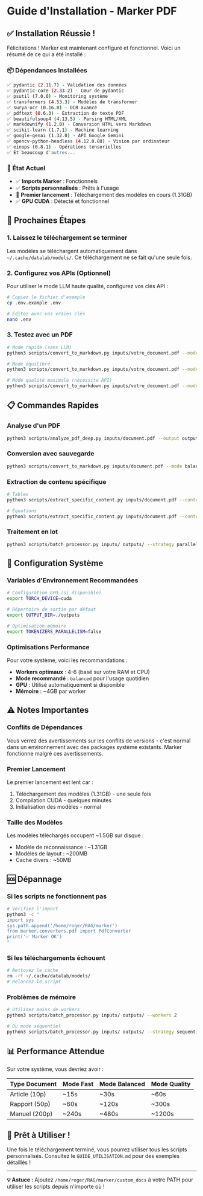 # Guide d'Installation - Marker PDF

## ✅ Installation Réussie !

Félicitations ! Marker est maintenant configuré et fonctionnel. Voici un résumé de ce qui a été installé :

### 📦 Dépendances Installées

```bash
✅ pydantic (2.11.7) - Validation des données
✅ pydantic-core (2.33.2) - Cœur de pydantic
✅ psutil (7.0.0) - Monitoring système
✅ transformers (4.53.3) - Modèles de transformer
✅ surya-ocr (0.16.0) - OCR avancé
✅ pdftext (0.6.3) - Extraction de texte PDF
✅ beautifulsoup4 (4.13.5) - Parsing HTML/XML
✅ markdownify (1.2.0) - Conversion HTML vers Markdown
✅ scikit-learn (1.7.1) - Machine learning
✅ google-genai (1.32.0) - API Google Gemini
✅ opencv-python-headless (4.12.0.88) - Vision par ordinateur
✅ einops (0.8.1) - Opérations tensorielles
✅ Et beaucoup d'autres...
```

### 🎯 État Actuel

- ✅ **Imports Marker** : Fonctionnels
- ✅ **Scripts personnalisés** : Prêts à l'usage
- 🔄 **Premier lancement** : Téléchargement des modèles en cours (1.31GB)
- ✅ **GPU CUDA** : Détecté et fonctionnel

## 🚀 Prochaines Étapes

### 1. Laissez le téléchargement se terminer

Les modèles se téléchargent automatiquement dans `~/.cache/datalab/models/`. Ce téléchargement ne se fait qu'une seule fois.

### 2. Configurez vos APIs (Optionnel)

Pour utiliser le mode LLM haute qualité, configurez vos clés API :

```bash
# Copiez le fichier d'exemple
cp .env.example .env

# Éditez avec vos vraies clés
nano .env
```

### 3. Testez avec un PDF

```bash
# Mode rapide (sans LLM)
python3 scripts/convert_to_markdown.py inputs/votre_document.pdf --mode fast

# Mode équilibré  
python3 scripts/convert_to_markdown.py inputs/votre_document.pdf --mode balanced

# Mode qualité maximale (nécessite API)
python3 scripts/convert_to_markdown.py inputs/votre_document.pdf --mode quality
```

## 📋 Commandes Rapides

### Analyse d'un PDF
```bash
python3 scripts/analyze_pdf_deep.py inputs/document.pdf --output outputs/
```

### Conversion avec sauvegarde
```bash
python3 scripts/convert_to_markdown.py inputs/document.pdf --mode balanced --output outputs/
```

### Extraction de contenu spécifique
```bash
# Tables
python3 scripts/extract_specific_content.py inputs/document.pdf --content-type tables --output outputs/

# Équations
python3 scripts/extract_specific_content.py inputs/document.pdf --content-type equations --output outputs/
```

### Traitement en lot
```bash
python3 scripts/batch_processor.py inputs/ outputs/ --strategy parallel
```

## 🔧 Configuration Système

### Variables d'Environnement Recommandées

```bash
# Configuration GPU (si disponible)
export TORCH_DEVICE=cuda

# Répertoire de sortie par défaut
export OUTPUT_DIR=./outputs

# Optimisation mémoire
export TOKENIZERS_PARALLELISM=false
```

### Optimisations Performance

Pour votre système, voici les recommandations :

- **Workers optimaux** : 4-6 (basé sur votre RAM et CPU)
- **Mode recommandé** : `balanced` pour l'usage quotidien
- **GPU** : Utilisé automatiquement si disponible
- **Mémoire** : ~4GB par worker

## ⚠️ Notes Importantes

### Conflits de Dépendances

Vous verrez des avertissements sur les conflits de versions - c'est normal dans un environnement avec des packages système existants. Marker fonctionne malgré ces avertissements.

### Premier Lancement

Le premier lancement est lent car :
1. Téléchargement des modèles (1.31GB) - une seule fois
2. Compilation CUDA - quelques minutes
3. Initialisation des modèles - normal

### Taille des Modèles

Les modèles téléchargés occupent ~1.5GB sur disque :
- Modèle de reconnaissance : ~1.31GB
- Modèles de layout : ~200MB
- Cache divers : ~50MB

## 🆘 Dépannage

### Si les scripts ne fonctionnent pas

```bash
# Vérifiez l'import
python3 -c "
import sys
sys.path.append('/home/roger/RAG/marker')
from marker.converters.pdf import PdfConverter
print('✅ Marker OK')
"
```

### Si les téléchargements échouent

```bash
# Nettoyez le cache
rm -rf ~/.cache/datalab/models/
# Relancez le script
```

### Problèmes de mémoire

```bash
# Utilisez moins de workers
python3 scripts/batch_processor.py inputs/ outputs/ --workers 2

# Ou mode séquentiel
python3 scripts/batch_processor.py inputs/ outputs/ --strategy sequential
```

## 📊 Performance Attendue

Sur votre système, vous devriez avoir :

| Type Document | Mode Fast | Mode Balanced | Mode Quality |
|---------------|-----------|---------------|--------------|
| Article (10p) | ~15s | ~30s | ~60s |
| Rapport (50p) | ~60s | ~120s | ~300s |
| Manuel (200p) | ~240s | ~480s | ~1200s |

## 🎉 Prêt à Utiliser !

Une fois le téléchargement terminé, vous pourrez utiliser tous les scripts personnalisés. Consultez le `GUIDE_UTILISATION.md` pour des exemples détaillés !

---

**💡 Astuce :** Ajoutez `/home/roger/RAG/marker/custom_docs` à votre PATH pour utiliser les scripts depuis n'importe où !